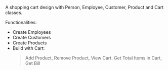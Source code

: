A shopping cart design with Person, Employee, Customer, Product and Cart classes.

Functionalities:

- Create Employees
- Create Customers
- Create Products
- Build with Cart:
	> Add Product,
	> Remove Product,
	> View Cart.
	> Get Total Items in Cart,
	> Get Bill
